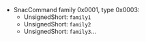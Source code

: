   * SnacCommand family 0x0001, type 0x0003:
    * UnsignedShort: `family1`
    * UnsignedShort: `family2`
    * UnsignedShort: `family3`...